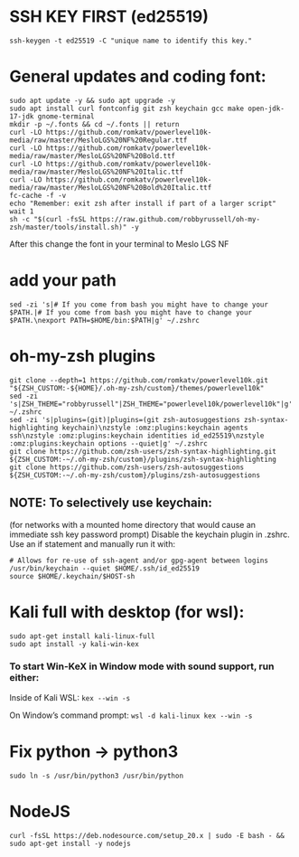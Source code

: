 # SSH KEY FIRST (ed25519)

`ssh-keygen -t ed25519 -C "unique name to identify this key."`


# General updates and coding font:
```
sudo apt update -y && sudo apt upgrade -y
sudo apt install curl fontconfig git zsh keychain gcc make open-jdk-17-jdk gnome-terminal
mkdir -p ~/.fonts && cd ~/.fonts || return
curl -LO https://github.com/romkatv/powerlevel10k-media/raw/master/MesloLGS%20NF%20Regular.ttf
curl -LO https://github.com/romkatv/powerlevel10k-media/raw/master/MesloLGS%20NF%20Bold.ttf
curl -LO https://github.com/romkatv/powerlevel10k-media/raw/master/MesloLGS%20NF%20Italic.ttf
curl -LO https://github.com/romkatv/powerlevel10k-media/raw/master/MesloLGS%20NF%20Bold%20Italic.ttf
fc-cache -f -v
echo "Remember: exit zsh after install if part of a larger script"
wait 1
sh -c "$(curl -fsSL https://raw.github.com/robbyrussell/oh-my-zsh/master/tools/install.sh)" -y
```
After this change the font in your terminal to Meslo LGS NF

# add your path
```
sed -zi 's|# If you come from bash you might have to change your $PATH.|# If you come from bash you might have to change your $PATH.\nexport PATH=$HOME/bin:$PATH|g' ~/.zshrc
```

# oh-my-zsh plugins
```
git clone --depth=1 https://github.com/romkatv/powerlevel10k.git "${ZSH_CUSTOM:-${HOME}/.oh-my-zsh/custom}/themes/powerlevel10k"
sed -zi 's|ZSH_THEME="robbyrussell"|ZSH_THEME="powerlevel10k/powerlevel10k"|g' ~/.zshrc
sed -zi 's|plugins=(git)|plugins=(git zsh-autosuggestions zsh-syntax-highlighting keychain)\nzstyle :omz:plugins:keychain agents ssh\nzstyle :omz:plugins:keychain identities id_ed25519\nzstyle :omz:plugins:keychain options --quiet|g' ~/.zshrc
git clone https://github.com/zsh-users/zsh-syntax-highlighting.git ${ZSH_CUSTOM:-~/.oh-my-zsh/custom}/plugins/zsh-syntax-highlighting
git clone https://github.com/zsh-users/zsh-autosuggestions ${ZSH_CUSTOM:-~/.oh-my-zsh/custom}/plugins/zsh-autosuggestions
```
## NOTE: To selectively use keychain:

(for networks with a mounted home directory that would cause an immediate ssh key password prompt)
Disable the keychain plugin in .zshrc. Use an if statement and manually run it with:
```
# Allows for re-use of ssh-agent and/or gpg-agent between logins
/usr/bin/keychain --quiet $HOME/.ssh/id_ed25519
source $HOME/.keychain/$HOST-sh
```

# Kali full with desktop (for wsl):

```
sudo apt-get install kali-linux-full
sudo apt install -y kali-win-kex
```
### To start Win-KeX in Window mode with sound support, run either:

Inside of Kali WSL: `kex --win -s`

On Window’s command prompt: `wsl -d kali-linux kex --win -s`

# Fix python -> python3

`sudo ln -s /usr/bin/python3 /usr/bin/python`

# NodeJS

`curl -fsSL https://deb.nodesource.com/setup_20.x | sudo -E bash - && sudo apt-get install -y nodejs`

